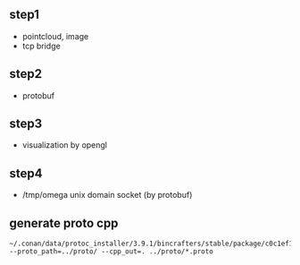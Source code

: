 ## step1
- pointcloud, image 
- tcp bridge

## step2
- protobuf

## step3
- visualization by opengl

## step4
- /tmp/omega unix domain socket (by protobuf)


## generate proto cpp

    ~/.conan/data/protoc_installer/3.9.1/bincrafters/stable/package/c0c1ef10e3d0ded44179e28b669d6aed0277ca6a/bin/protoc --proto_path=../proto/ --cpp_out=. ../proto/*.proto